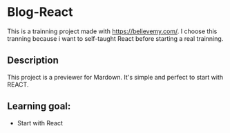 # Blog-React
This is a trainning project made with https://believemy.com/.
I choose this tranning because i want to self-taught React before starting a real trainning.

## Description
This project is a previewer for Mardown. It's simple and perfect to start with REACT.

## Learning goal:
- Start with React
